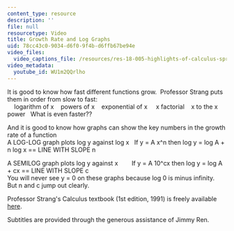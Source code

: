 ```yaml
---
content_type: resource
description: ''
file: null
resourcetype: Video
title: Growth Rate and Log Graphs
uid: 78cc43c0-9034-d6f0-9f4b-d6ffb67be94e
video_files:
  video_captions_file: /resources/res-18-005-highlights-of-calculus-spring-2010/derivatives/growth-rate-and-log-graphs/WU1m2QQrlho.vtt
video_metadata:
  youtube_id: WU1m2QQrlho
---
```


It is good to know how fast different functions grow.  Professor Strang puts them in order from slow to fast:  
    logarithm of x    powers of x    exponential of x     x factorial    x to the x power   What is even faster??  
  
And it is good to know how graphs can show the key numbers in the growth rate of a function  
A LOG-LOG graph plots log y against log x   If y = A x^n then log y = log A + n log x == LINE WITH SLOPE n  
  
A SEMILOG graph plots log y against x        If y = A 10^cx then log y = log A + cx == LINE WITH SLOPE c  
You will never see y = 0 on these graphs because log 0 is minus infinity.  But n and c jump out clearly.

Professor Strang's Calculus textbook (1st edition, 1991) is freely available [here](/courses/res-18-001-calculus-online-textbook-spring-2005/).

Subtitles are provided through the generous assistance of Jimmy Ren.